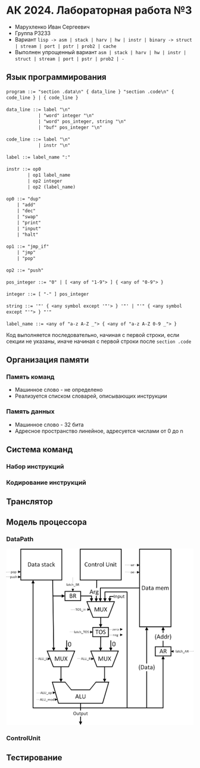 # АК 2024. Лабораторная работа №3
+ Марухленко Иван Сергеевич
+ Группа P3233
+ Вариант `lisp -> asm | stack | harv | hw | instr | binary -> struct | stream | port | pstr | prob2 | cache`
+ Выполнен упрощенный вариант `asm | stack | harv | hw | instr | struct | stream | port | pstr | prob2 | -`

## Язык программирования

``` ebnf
program ::= "section .data\n" { data_line } "section .code\n" { code_line } | { code_line }

data_line ::= label "\n" 
            | "word" integer "\n" 
            | "word" pos_integer, string "\n" 
            | "buf" pos_integer "\n"

code_line ::= label "\n" 
            | instr "\n"

label ::= label_name ":"

instr ::= op0 
        | op1 label_name 
        | op2 integer
        | op2 (label_name)

op0 ::= "dup"
    | "add"
    | "dec"
    | "swap"
    | "print"
    | "input"
    | "halt"

op1 ::= "jmp_if"
    | "jmp"
    | "pop"

op2 ::= "push"

pos_integer ::= "0" | [ <any of "1-9"> ] { <any of "0-9"> }

integer ::= [ "-" ] pos_integer

string ::= '"' { <any symbol except '"'> } '"' | "'" { <any symbol except "'"> } "'"

label_name ::= <any of "a-z A-Z _"> { <any of "a-z A-Z 0-9 _"> }
```

Код выполняется последовательно, начиная с первой строки, если секции не указаны, иначе начиная с первой строки после `section .code`

## Организация памяти
### Память команд
+ Машинное слово - не определено
+ Реализуется списком словарей, описывающих инструкции

### Память данных
+ Машинное слово - 32 бита
+ Адресное пространство линейное, адресуется числами от 0 до n

## Система команд

### Набор инструкций
### Кодирование инструкций


## Транслятор

## Модель процессора

### DataPath
![datapath diagram|100](diagrams/datapath.png)

### ControlUnit

## Тестирование